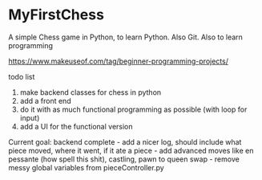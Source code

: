 # MyFirstChess
A simple Chess game in Python, to learn Python. Also Git. Also to learn programming

https://www.makeuseof.com/tag/beginner-programming-projects/

todo list

1. make backend classes for chess in python
2. add a front end
3. do it with as much functional programming as possible (with loop for input)
4. add a UI for the functional version

Current goal: backend complete
    -   add a nicer log, should include what piece moved, where it went, if it ate a piece
    -   add advanced moves like en pessante (how spell this shit), castling, pawn to queen swap
    -   remove messy global variables from pieceController.py